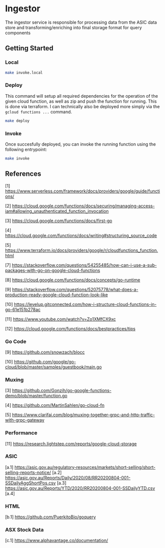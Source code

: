 # Ingestor

The ingestor service is responsible for processing data from the ASIC data store and transforming/enriching into final storage format for query components

## Getting Started

### Local

```bash
make invoke.local
```

### Deploy

This command will setup all required dependencies for the operation of the given cloud function, as well as zip and push the function for running. This is done via terraform. I can technically also be deployed more simply via the `gcloud functions ...` command.

```bash
make deploy
```


### Invoke

Once succesfully deployed, you can invoke the running function using the following entrypoint:

```bash
make invoke
```

## References

[1] https://www.serverless.com/framework/docs/providers/google/guide/functions/

[2] https://cloud.google.com/functions/docs/securing/managing-access-iam#allowing_unauthenticated_function_invocation

[3] https://cloud.google.com/functions/docs/first-go

[4] https://cloud.google.com/functions/docs/writing#structuring_source_code

[5] https://www.terraform.io/docs/providers/google/r/cloudfunctions_function.html

[7] https://stackoverflow.com/questions/54255485/how-can-i-use-a-sub-packages-with-go-on-google-cloud-functions

[8] https://cloud.google.com/functions/docs/concepts/go-runtime

[9] https://stackoverflow.com/questions/52075778/what-does-a-production-ready-google-cloud-function-look-like

[10] https://levelup.gitconnected.com/how-i-structure-cloud-functions-in-go-61e151b278ac

[11] https://www.youtube.com/watch?v=Zo1XMfCX9xc

[12] https://cloud.google.com/functions/docs/bestpractices/tips

### Go Code

[9] https://github.com/snowzach/blocc

[10] https://github.com/google/go-cloud/blob/master/samples/guestbook/main.go

### Muxing

[3] https://github.com/Gonzih/go-google-functions-demo/blob/master/function.go

[4] https://github.com/MartinSahlen/go-cloud-fn

[5] https://www.clarifai.com/blog/muxing-together-grpc-and-http-traffic-with-grpc-gateway

### Performance

[11] https://research.lightstep.com/reports/google-cloud-storage

### ASIC

[a.1] https://asic.gov.au/regulatory-resources/markets/short-selling/short-selling-reports-notice/
[a.2] https://asic.gov.au/Reports/Daily/2020/08/RR20200804-001-SSDailyAggShortPos.csv
[a.3] https://asic.gov.au/Reports/YTD/2020/RR20200804-001-SSDailyYTD.csv
[a.4] 

### HTML 

[b.1] https://github.com/PuerkitoBio/goquery

### ASX Stock Data

[c.1] https://www.alphavantage.co/documentation/
